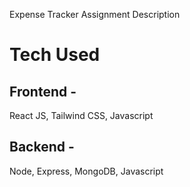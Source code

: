 Expense Tracker Assignment Description

# Tech Used 
 ## Frontend - 
 React JS, Tailwind CSS, Javascript
 ## Backend - 
 Node, Express, MongoDB, Javascript

